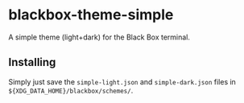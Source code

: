 # blackbox-theme-simple

A simple theme (light+dark) for the Black Box terminal.

## Installing

Simply just save the `simple-light.json` and `simple-dark.json` files
in `${XDG_DATA_HOME}/blackbox/schemes/`.
